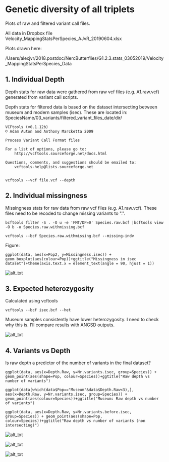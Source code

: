 # Genetic diversity of all triplets 

Plots of raw and filtered variant call files. 

All data in Dropbox file Velocity_MappingStatsPerSpecies_AJvR_20190604.xlsx

Plots drawn here: 

/Users/alexjvr/2018.postdoc/NercButterflies/G1.2.3.stats_03052019/Velocity_MappingStatsPerSpecies_Data


## 1. Individual Depth

Depth stats for raw data were gathered from raw vcf files (e.g. A1.raw.vcf) generated from variant call scripts. 

Depth stats for filtered data is based on the dataset intersecting between museum and modern samples (isec). These are located in: SpeciesName/03_variants/filtered_variant_files_date/dir/

```
VCFtools (v0.1.12b)
© Adam Auton and Anthony Marcketta 2009

Process Variant Call Format files

For a list of options, please go to:
	http://vcftools.sourceforge.net/docs.html

Questions, comments, and suggestions should be emailed to:
	vcftools-help@lists.sourceforge.net


vcftools --vcf file.vcf --depth
```


## 2. Individual missingness

Missingness stats for raw data from raw vcf files (e.g. A1.raw.vcf). These files need to be recoded to change missing variants to ".". 
```
bcftools filter -S . -O u -e 'FMT/DP=0' Species.raw.bcf |bcftools view -O b -o Species.raw.withmissing.bcf

vcftools --bcf Species.raw.withmissing.bcf --missing-indv
```

Figure: 
```
ggplot(data, aes(x=Pop2, y=Missingness.isec)) + geom_boxplot(aes(colour=Pop))+ggtitle("Missingness in isec dataset")+theme(axis.text.x = element_text(angle = 90, hjust = 1))
```

![alt_txt][missingness.flt]

[missingness.flt]:https://user-images.githubusercontent.com/12142475/60621036-97fbcd00-9dd4-11e9-9c0e-009d1e327260.png


## 3. Expected heterozygosity

Calculated using vcftools 
```
vcftools --bcf isec.bcf --het

```

Museum samples consistently have lower heterozygosity. I need to check why this is. I'll compare results with ANGSD outputs. 


![alt_txt][ExpHet]

[ExpHet]:https://user-images.githubusercontent.com/12142475/60665418-4e56c500-9e5c-11e9-9a7f-92a57cac8a0c.png


## 4. Variants vs Depth

Is raw depth a predictor of the number of variants in the final dataset? 

```
ggplot(data, aes(x=Depth.Raw, y=Nr.variants.isec, group=Species)) + geom_point(aes(shape=Pop, colour=Species))+ggtitle("Raw depth vs number of variants")

ggplot(data[which(data$Pop=="Museum"&data$Depth.Raw<3),], aes(x=Depth.Raw, y=Nr.variants.isec, group=Species)) + geom_point(aes(colour=Species))+ggtitle("Museum: Raw depth vs number of variants")

ggplot(data, aes(x=Depth.Raw, y=Nr.variants.before.isec, group=Species)) + geom_point(aes(shape=Pop, colour=Species))+ggtitle("Raw depth vs number of variants (non intersecting)")
```

![alt_txt][variants.vs.depth]

[variants.vs.depth]:https://user-images.githubusercontent.com/12142475/60619574-e313e100-9dd0-11e9-9479-0baf80c281f0.png


![alt_txt][museum.depth.vs.variants]

[museum.depth.vs.variants]:https://user-images.githubusercontent.com/12142475/60689702-29903b00-9eb8-11e9-9a75-8608e4f35f13.png


![alt_txt][non.isec.variants.vs.DP]

[non.isec.variants.vs.DP]:https://user-images.githubusercontent.com/12142475/60663910-73e1cf80-9e58-11e9-8ede-45f854b27024.png
